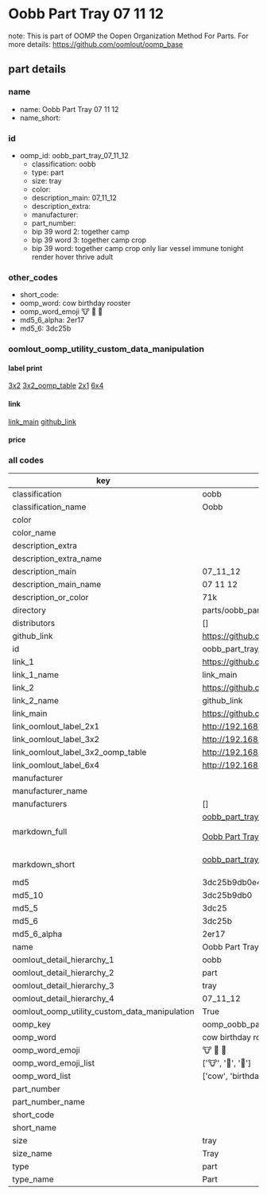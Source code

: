 # Oobb Part Tray 07 11 12  

note: This is part of OOMP the Oopen Organization Method For Parts. For more details: https://github.com/oomlout/oomp_base

##  part details





### name
* name: Oobb Part Tray 07 11 12
* name_short: 
### id
* oomp_id: oobb_part_tray_07_11_12
  * classification: oobb
  * type: part
  * size: tray
  * color: 
  * description_main: 07_11_12
  * description_extra: 
  * manufacturer: 
  * part_number: 
  * bip 39 word 2: together camp
  * bip 39 word 3: together camp crop
  * bip 39 word: together camp crop only liar vessel immune tonight render hover thrive adult

### other_codes
* short_code: 
* oomp_word: cow birthday rooster
* oomp_word_emoji :cow: :birthday: :rooster:
* md5_6_alpha: 2er17
* md5_6: 3dc25b






### oomlout_oomp_utility_custom_data_manipulation
#### label print
[3x2](http://192.168.1.245:1112/?label=oomp%202er17)
[3x2_oomp_table](http://192.168.1.107:1112/?label=oomp%202er17)
[2x1](http://192.168.1.242:1112/?label=oomp%202er17)
[6x4](http://192.168.1.55:1112/?label=oomp%202er17)    

#### link

[link_main](https://github.com/oomlout/oomlout_oomp_current_version_messy/tree/main/parts/oobb_part_tray_07_11_12) [github_link](https://github.com/oomlout/oomlout_oomp_part_src/tree/main/parts/oobb_part_tray_07_11_12)                             

#### price







### all codes 
| key | value |  
| --- | --- |  
| classification | oobb |  
| classification_name | Oobb |  
| color |  |  
| color_name |  |  
| description_extra |  |  
| description_extra_name |  |  
| description_main | 07_11_12 |  
| description_main_name | 07 11 12 |  
| description_or_color | 71k |  
| directory | parts/oobb_part_tray_07_11_12 |  
| distributors | [] |  
| github_link | https://github.com/oomlout/oomlout_oomp_part_src/tree/main/parts/oobb_part_tray_07_11_12 |  
| id | oobb_part_tray_07_11_12 |  
| link_1 | https://github.com/oomlout/oomlout_oomp_current_version_messy/tree/main/parts/oobb_part_tray_07_11_12 |  
| link_1_name | link_main |  
| link_2 | https://github.com/oomlout/oomlout_oomp_part_src/tree/main/parts/oobb_part_tray_07_11_12 |  
| link_2_name | github_link |  
| link_main | https://github.com/oomlout/oomlout_oomp_current_version_messy/tree/main/parts/oobb_part_tray_07_11_12 |  
| link_oomlout_label_2x1 | http://192.168.1.242:1112/?label=oomp%202er17 |  
| link_oomlout_label_3x2 | http://192.168.1.245:1112/?label=oomp%202er17 |  
| link_oomlout_label_3x2_oomp_table | http://192.168.1.107:1112/?label=oomp%202er17 |  
| link_oomlout_label_6x4 | http://192.168.1.55:1112/?label=oomp%202er17 |  
| manufacturer |  |  
| manufacturer_name |  |  
| manufacturers | [] |  
| markdown_full | [oobb_part_tray_07_11_12](https://github.com/oomlout/oomlout_oomp_current_version_messy/tree/main/parts/oobb_part_tray_07_11_12)<br>[](https://github.com/oomlout/oomlout_oomp_current_version_messy/tree/main/parts/oobb_part_tray_07_11_12)<br>[Oobb Part Tray 07 11 12](https://github.com/oomlout/oomlout_oomp_current_version_messy/tree/main/parts/oobb_part_tray_07_11_12)<br><br> |  
| markdown_short | [oobb_part_tray_07_11_12](https://github.com/oomlout/oomlout_oomp_current_version_messy/tree/main/parts/oobb_part_tray_07_11_12)<br><br> |  
| md5 | 3dc25b9db0e48e37cc4069b067c8371d |  
| md5_10 | 3dc25b9db0 |  
| md5_5 | 3dc25 |  
| md5_6 | 3dc25b |  
| md5_6_alpha | 2er17 |  
| name | Oobb Part Tray 07 11 12 |  
| oomlout_detail_hierarchy_1 | oobb |  
| oomlout_detail_hierarchy_2 | part |  
| oomlout_detail_hierarchy_3 | tray |  
| oomlout_detail_hierarchy_4 | 07_11_12 |  
| oomlout_oomp_utility_custom_data_manipulation | True |  
| oomp_key | oomp_oobb_part_tray_07_11_12 |  
| oomp_word | cow birthday rooster |  
| oomp_word_emoji | :cow: :birthday: :rooster: |  
| oomp_word_emoji_list | [':cow:', ':birthday:', ':rooster:'] |  
| oomp_word_list | ['cow', 'birthday', 'rooster'] |  
| part_number |  |  
| part_number_name |  |  
| short_code |  |  
| short_name |  |  
| size | tray |  
| size_name | Tray |  
| type | part |  
| type_name | Part |  
